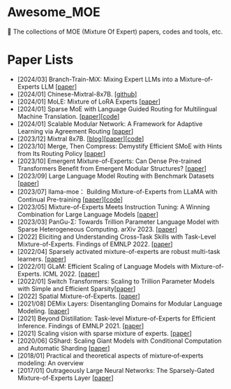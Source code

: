 # Awesome_MOE
:rocket: The collections of MOE (Mixture Of Expert) papers, codes and tools, etc.

# Paper Lists
- [2024/03] Branch-Train-MiX: Mixing Expert LLMs into a Mixture-of-Experts LLM [[paper](https://arxiv.org/pdf/2403.07816.pdf)]
- [2024/01] Chinese-Mixtral-8x7B. [[github](https://github.com/HIT-SCIR/Chinese-Mixtral-8x7B)]
- [2024/01] MoLE: Mixture of LoRA Experts [[paper](https://openreview.net/forum?id=uWvKBCYh4S)]
- [2024/01] Sparse MoE with Language Guided Routing for Multilingual Machine Translation. [[paper](https://openreview.net/pdf?id=ySS7hH1smL)][[code](https://openreview.net/forum?id=ySS7hH1smL)]
- [2024/01] Scalable Modular Network: A Framework for Adaptive Learning via Agreement Routing  [[paper](https://openreview.net/pdf?id=pEKJl5sflp)]
- [2023/12] Mixtral 8x7B. [[blog](https://mistral.ai/news/mixtral-of-experts/)][[paper](https://arxiv.org/pdf/2401.04088.pdf)][[code](https://github.com/mistralai/mistral-src)]
- [2023/10] Merge, Then Compress: Demystify Efficient SMoE with Hints from Its Routing Policy [[paper](https://arxiv.org/pdf/2310.01334.pdf)]
- [2023/10] Emergent Mixture-of-Experts: Can Dense Pre-trained Transformers Benefit from Emergent Modular Structures? [[paper](https://arxiv.org/pdf/2310.10908.pdf)]
- [2023/09] Large Language Model Routing with Benchmark Datasets [[paper](https://arxiv.org/pdf/2309.15789.pdf)]
- [2023/07] llama-moe： Building Mixture-of-Experts from LLaMA with Continual Pre-training [[paper](https://github.com/pjlab-sys4nlp/llama-moe/blob/main/docs/LLaMA_MoE.pdf)][[code](https://github.com/pjlab-sys4nlp/llama-moe)]
- [2023/05] Mixture-of-Experts Meets Instruction Tuning: A Winning Combination for Large Language Models [[paper](https://arxiv.org/abs/2305.14705)]
- [2023/03] PanGu-Σ: Towards Trillion Parameter Language Model with Sparse Heterogeneous Computing. arXiv 2023. [[paper](https://arxiv.org/abs/2303.10845)]
- [2022] Eliciting and Understanding Cross-Task Skills with Task-Level Mixture-of-Experts. Findings of EMNLP 2022. [[paper](https://aclanthology.org/2022.findings-emnlp.189.pdf)]
- [2022/04] Sparsely activated mixture-of-experts are robust multi-task learners. [[paper](https://arxiv.org/pdf/2204.07689)]
- [2022/01] GLaM: Efficient Scaling of Language Models with Mixture-of-Experts. ICML 2022. [[paper](https://arxiv.org/abs/2112.06905)]
- [2022/01] Switch Transformers: Scaling to Trillion Parameter Models with Simple and Efficient Sparsity[[paper](https://jmlr.org/papers/volume23/21-0998/21-0998.pdf)]
- [2022] Spatial Mixture-of-Experts. [[paper](https://proceedings.neurips.cc/paper_files/paper/2022/file/4c5e2bcbf21bdf40d75fddad0bd43dc9-Paper-Conference.pdf)]
- [2021/08] DEMix Layers: Disentangling Domains for Modular Language Modeling. [[paper](https://arxiv.org/abs/2108.05036)]
- [2021] Beyond Distillation: Task-level Mixture-of-Experts for Efficient Inference. Findings of EMNLP 2021. [[paper](https://arxiv.org/abs/2110.03742)]
- [2021] Scaling vision with sparse mixture of experts. [[paper](https://proceedings.neurips.cc/paper/2021/file/48237d9f2dea8c74c2a72126cf63d933-Paper.pdf)]
- [2020/06] GShard: Scaling Giant Models with Conditional Computation and Automatic Sharding [[paper](https://arxiv.org/abs/2006.16668)]
- [2018/01] Practical and theoretical aspects of mixture‐of‐experts modeling: An overview 
- [2017/01] Outrageously Large Neural Networks: The Sparsely-Gated Mixture-of-Experts Layer [[paper](https://arxiv.org/abs/1701.06538)]
